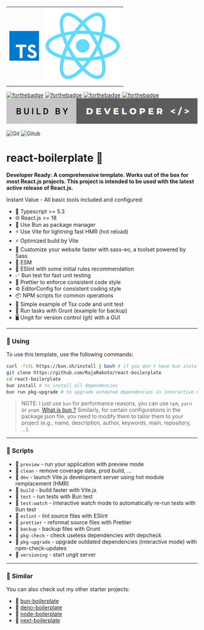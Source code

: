 <div align="center">
<table>
  <tr>
    <td>
    <img src="https://raw.githubusercontent.com/devicons/devicon/master/icons/typescript/typescript-original.svg " width="80">
    </td>
    <td>
    <img src="https://raw.githubusercontent.com/devicons/devicon/master/icons/react/react-original.svg" width="200"/>
    </td>
  </tr>
</table>
</div>

[![forthebadge](https://forthebadge.com/images/badges/built-with-love.svg)](https://forthebadge.com) [![forthebadge](https://forthebadge.com/images/badges/for-you.svg)](https://forthebadge.com) [![forthebadge](https://forthebadge.com/images/badges/open-source.svg)](https://forthebadge.com) [![forthebadge](https://forthebadge.com/images/badges/uses-git.svg)](https://forthebadge.com) [![forthebadge](https://github.com/RajaRakoto/github-docs/blob/master/badge/build-by.svg?raw=true)](https://forthebadge.com) 

![Git](https://img.shields.io/badge/-Git-777?style=flat&logo=git&logoColor=F05032&labelColor=ffffff) ![Gitub](https://img.shields.io/badge/-Gitub-777?style=flat&logo=github&logoColor=777&labelColor=ffffff)

# react-boilerplate 🚀

**Developer Ready: A comprehensive template. Works out of the box for most React.js projects. This project is intended to be used with the latest active  release of React.js.**

Instant Value - All basic tools included and configured:

- 🚀 Typescript >= 5.3
- 🌐 React.js >= 18
- 🧅 Use Bun as package manager
- ⚡ Use Vite for lightning fast HMR (hot reload)
- ⚡ Optimized build by Vite
- 🩷 Customize your website faster with sass-eo, a toolset powered by Sass
- 🌈 ESM
- 🧹 ESlint with some initial rules recommendation
- ✅ Bun test for fast unit testing 
- 🎨 Prettier to enforce consistent code style
- ⚙️ EditorConfig for consistent coding style
- 📦 NPM scripts for common operations
- 📝 Simple example of Tsx code and unit test
- 🐗 Run tasks with Grunt (example for backup)
- 🖥️ Ungit for version control (git) with a GUI

---

### 📌 Using 

To use this template, use the following commands:

```bash
curl -fsSL https://bun.sh/install | bash # if you don't have bun installed
git clone https://github.com/RajaRakoto/react-boilerplate
cd react-boilerplate
bun install # to install all dependencies
bun run pkg-upgrade # to upgrade outdated dependencies in interactive mode
```

> NOTE: I just use `bun` for performance reasons, you can use `npm`, `yarn` or `pnpm`. [What is bun ?](https://bun.sh/)
> Similarly, for certain configurations in the package.json file, you need to modify them to tailor them to your project (e.g., name, description, author, keywords, main, repository, ...).

---

### 📌 Scripts 

- 📜 `preview` - run your application with preview mode
- 📜 `clean` - remove coverage data, prod build, ...
- 📜 `dev` - launch Vite.js development server using hot module remplacement (HMR)
- 📜 `build` - build faster with Vite.js
- 📜 `test` - run tests with Bun test
- 📜 `test:watch` - interactive watch mode to automatically re-run tests with Bun test
- 📜 `eslint` - lint source files with ESlint
- 📜 `prettier` - reformat source files with Prettier
- 📜 `backup` - backup files with Grunt
- 📜 `pkg-check` - check useless dependencies with depcheck
- 📜 `pkg-upgrade` - upgrade outdated dependencies (interactive mode) with npm-check-updates
- 📜 `versioning` - start ungit server

---

### 📌 Similar

You can also check out my other starter projects:

- 🚀 [bun-boilerplate](https://github.com/RajaRakoto/bun-boilerplate)
- 🚀 [deno-boilerplate](https://github.com/RajaRakoto/deno-boilerplate)
- 🚀 [node-boilerplate](https://github.com/RajaRakoto/node-boilerplate)
- 🚀 [next-boilerplate](https://github.com/RajaRakoto/next-boilerplate)